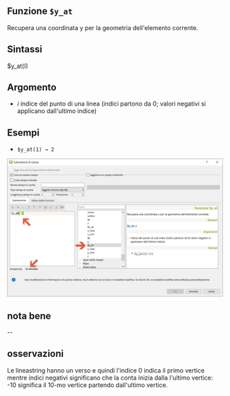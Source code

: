 ## Funzione `$y_at`

Recupera una coordinata y per la geometria dell'elemento corrente.

## Sintassi

$y_at(I)

## Argomento

* _i_ indice del punto di una linea (indici partono da 0; valori negativi si applicano dall'ultimo indice)

## Esempi

* `$y_at(1) → 2`

<img src="/img/geometria/$y_at/$y_at1.png">

## nota bene

--

## osservazioni

Le lineastring hanno un verso e quindi l'indice 0 indica il primo vertice mentre indici negativi significano che la conta inizia dalla l'ultimo vertice: -10 significa il 10-mo vertice partendo dall'ultimo vertice.